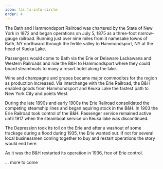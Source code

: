 ```yaml
---
icon: fas fa-info-circle
order: 4
---
```


The Bath and Hammondsport Railroad was chartered by the State of New York in 1872 and began operations on July 5, 1875 as a three-foot narrow-gauge railroad. Running just over nine miles from it namesake towns of Bath, NY northward through the fertile valley to Hammondsport, NY at the head of Kueka Lake.

Passengers would come to Bath via the Erie or Delaware Lackawana and Western Railroads and ride the B&H to Hammondsport where they could board steamboats to many a resort hotel along the lake.

Wine and champagne and grapes became major commodites for the region as production increased. Via interchange with the Erie Railroad, the B&H enabled goods from Hammondsport and Keuka Lake the fastest path to New York City and points West. 

During the late 1890s and early 1900s the Erie Railroad consolidated the competing steamship lines and began aquiring stock in the B&H. In 1903 the Erie Railroad took control of the B&H. Passenger service remained active until 1917 when the steamboat service on Keuka lake was discontinued.

The Depression took its toll on the Erie and after a washout of some trackage during a flood during 1935, the Erie wanted out. If not for several local businessmen coming together to buy and restart operations the story would end here.

As it was the B&H restarted its operation in 1936, free of Erie control.


... more to come


